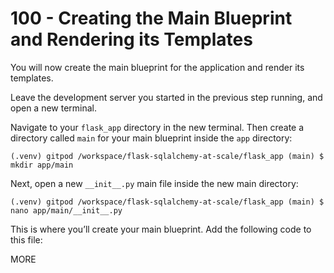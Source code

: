 # 100 - Creating the Main Blueprint and Rendering its Templates

You will now create the main blueprint for the application and render its templates.

Leave the development server you started in the previous step running, and open a new terminal.

Navigate to your ```flask_app``` directory in the new terminal. Then create a directory called ```main``` for your main blueprint inside the ```app``` directory:

```
(.venv) gitpod /workspace/flask-sqlalchemy-at-scale/flask_app (main) $ mkdir app/main
```

Next, open a new ```__init__.py``` main file inside the new main directory:

```
(.venv) gitpod /workspace/flask-sqlalchemy-at-scale/flask_app (main) $ nano app/main/__init__.py
```

This is where you’ll create your main blueprint. Add the following code to this file:


MORE